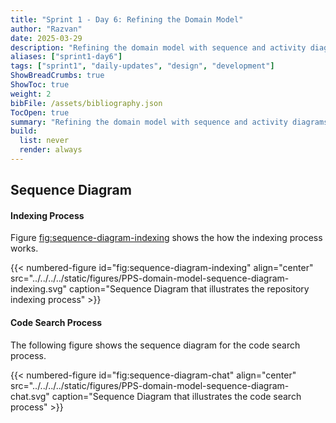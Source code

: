 ```yaml
---
title: "Sprint 1 - Day 6: Refining the Domain Model"
author: "Razvan"
date: 2025-03-29
description: "Refining the domain model with sequence and activity diagrams"
aliases: ["sprint1-day6"]
tags: ["sprint1", "daily-updates", "design", "development"]
ShowBreadCrumbs: true
ShowToc: true
weight: 2
bibFile: /assets/bibliography.json
TocOpen: true
summary: "Refining the domain model with sequence and activity diagrams"
build:
  list: never
  render: always
---
```


<!-- markdownlint-disable MD051 -->
<!-- markdownlint-disable MD001 -->

## Sequence Diagram

#### Indexing Process

Figure [fig:sequence-diagram-indexing](#fig:sequence-diagram-indexing) shows the how the indexing process works.

{{< numbered-figure id="fig:sequence-diagram-indexing" align="center" src="../../../../static/figures/PPS-domain-model-sequence-diagram-indexing.svg" caption="Sequence Diagram that illustrates the repository indexing process" >}}

#### Code Search Process

The following figure shows the sequence diagram for the code search process.

{{< numbered-figure id="fig:sequence-diagram-chat" align="center" src="../../../../static/figures/PPS-domain-model-sequence-diagram-chat.svg" caption="Sequence Diagram that illustrates the code search process" >}}
